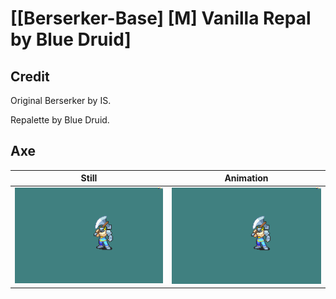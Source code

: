 # [\[Berserker-Base\] \[M\] Vanilla Repal by Blue Druid]

## Credit

Original Berserker by IS.

Repalette by Blue Druid.
	
## Axe

| Still | Animation |
| :---: | :-------: |
| ![Axe still](./Axe_000.png) | ![Axe animation](./Axe.gif) |
